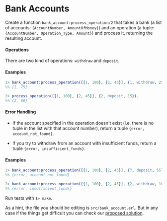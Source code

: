 # Bank Accounts

Create a function `bank_account:process_operation/2` that takes a bank (a list of accounts: `{AccountNumber, AmountOfMoney}`) and an operation (a tuple: `{AccountNumber, Operation_Type, Amount}`) and process it, returning the resulting account.

#### Operations
There are two kind of operations: `withdraw` and `deposit`.

#### Examples

``` erlang
1> bank_account:process_operation([{1, 100}, {2, 45}], {1, withdraw, 25}).
%% {1, 75}

2> process_operation([{1, 100}, {2, 45}], {2, deposit, 15}).
%% {2, 60}
```

#### Error Handling
* If the account specified in the operation doesn't exist (i.e. there is no tuple in the list with that account number), return a tuple `{error, account_not_found}`.

* If you try to withdraw from an account with insufficient funds, return a tuple `{error, insufficient_funds}`.

#### Examples

``` erlang
1> bank_account:process_operation([{1, 100}, {2, 45}], {7, deposit, 55}).
%% {error, account_not_found}

2> bank_account:process_operation([{1, 100}, {2, 45}], {2, withdraw, 100}).
%% {error, insufficient_funds}
```

Run tests with `$> make`.

As a hint, the file you should be editing is `src/bank_account.erl`. But in any
case if the things get difficult you can check our [proposed solution](solution/bank_account.erl).

